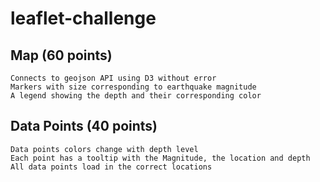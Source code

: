 # leaflet-challenge

## Map (60 points)
```TileLayer loads without error  
Connects to geojson API using D3 without error  
Markers with size corresponding to earthquake magnitude  
A legend showing the depth and their corresponding color
```  

## Data Points (40 points)
```Data points scale with magnitude level  
Data points colors change with depth level  
Each point has a tooltip with the Magnitude, the location and depth  
All data points load in the correct locations 
```

